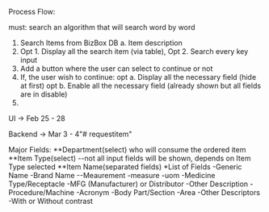 Process Flow:

must: search an algorithm that will search word by word
1. Search Items from BizBox DB
    a. Item description
2. Opt 1. Display all the search item (via table), Opt 2. Search every key input
3. Add a button where the user can select to continue or not
4. If, the user wish to continue:
    opt a. Display all the necessary field (hide at first)
    opt b. Enable all the necessary field (already shown but all fields are in disable)
5. 

UI
-> Feb 25 - 28

Backend 
-> Mar 3 - 4"# requestitem" 


Major Fields:
**Department(select) who will consume the ordered item
**Item Type(select)
--not all input fields will be shown, depends on Item Type selected
**Item Name(separated fields)
    *List of Fields
        -Generic Name
        -Brand Name
        --Meaurement
            -measure
            -uom
        -Medicine Type/Receptacle
        -MFG (Manufacturer) or Distributor
        -Other Description
        -Procedure/Machine
        -Acronym
        -Body Part/Section
        -Area
        -Other Descriptors
        -With or Without contrast

